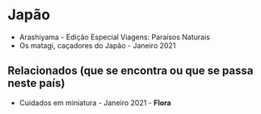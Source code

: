 # Japão

* Arashiyama - Edição Especial Viagens: Paraísos Naturais
* Os matagi, caçadores do Japão - Janeiro 2021

## Relacionados (que se encontra ou que se passa neste país)
* Cuidados em miniatura - Janeiro 2021 - **Flora**